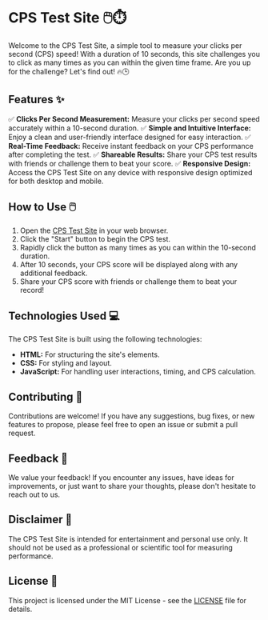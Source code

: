# CPS Test Site 🖱️⏱️

Welcome to the CPS Test Site, a simple tool to measure your clicks per second (CPS) speed! With a duration of 10 seconds, this site challenges you to click as many times as you can within the given time frame. Are you up for the challenge? Let's find out! 🔥🕒

## Features ✨

✅ **Clicks Per Second Measurement:** Measure your clicks per second speed accurately within a 10-second duration.
✅ **Simple and Intuitive Interface:** Enjoy a clean and user-friendly interface designed for easy interaction.
✅ **Real-Time Feedback:** Receive instant feedback on your CPS performance after completing the test.
✅ **Shareable Results:** Share your CPS test results with friends or challenge them to beat your score.
✅ **Responsive Design:** Access the CPS Test Site on any device with responsive design optimized for both desktop and mobile.

## How to Use 🖱️

1. Open the [CPS Test Site](https://rishab-creator.github.io/CpsTest/) in your web browser.
2. Click the "Start" button to begin the CPS test.
3. Rapidly click the button as many times as you can within the 10-second duration.
4. After 10 seconds, your CPS score will be displayed along with any additional feedback.
5. Share your CPS score with friends or challenge them to beat your record!

## Technologies Used 💻

The CPS Test Site is built using the following technologies:

- **HTML:** For structuring the site's elements.
- **CSS:** For styling and layout.
- **JavaScript:** For handling user interactions, timing, and CPS calculation.

## Contributing 🤝

Contributions are welcome! If you have any suggestions, bug fixes, or new features to propose, please feel free to open an issue or submit a pull request.

## Feedback 📝

We value your feedback! If you encounter any issues, have ideas for improvements, or just want to share your thoughts, please don't hesitate to reach out to us.

## Disclaimer 📣

The CPS Test Site is intended for entertainment and personal use only. It should not be used as a professional or scientific tool for measuring performance.

## License 📄

This project is licensed under the MIT License - see the [LICENSE](LICENSE) file for details.

